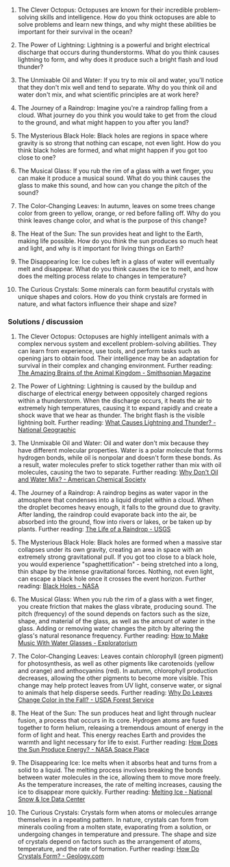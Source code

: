 1. The Clever Octopus:
Octopuses are known for their incredible problem-solving skills and intelligence. How do you think octopuses are able to solve problems and learn new things, and why might these abilities be important for their survival in the ocean?

2. The Power of Lightning:
Lightning is a powerful and bright electrical discharge that occurs during thunderstorms. What do you think causes lightning to form, and why does it produce such a bright flash and loud thunder?

3. The Unmixable Oil and Water:
If you try to mix oil and water, you'll notice that they don't mix well and tend to separate. Why do you think oil and water don't mix, and what scientific principles are at work here?

4. The Journey of a Raindrop:
Imagine you're a raindrop falling from a cloud. What journey do you think you would take to get from the cloud to the ground, and what might happen to you after you land?

5. The Mysterious Black Hole:
Black holes are regions in space where gravity is so strong that nothing can escape, not even light. How do you think black holes are formed, and what might happen if you got too close to one?

6. The Musical Glass:
If you rub the rim of a glass with a wet finger, you can make it produce a musical sound. What do you think causes the glass to make this sound, and how can you change the pitch of the sound?

7. The Color-Changing Leaves:
In autumn, leaves on some trees change color from green to yellow, orange, or red before falling off. Why do you think leaves change color, and what is the purpose of this change?

8. The Heat of the Sun:
The sun provides heat and light to the Earth, making life possible. How do you think the sun produces so much heat and light, and why is it important for living things on Earth?

9. The Disappearing Ice:
Ice cubes left in a glass of water will eventually melt and disappear. What do you think causes the ice to melt, and how does the melting process relate to changes in temperature?

10. The Curious Crystals:
Some minerals can form beautiful crystals with unique shapes and colors. How do you think crystals are formed in nature, and what factors influence their shape and size?


### Solutions / discussion

1. The Clever Octopus:
Octopuses are highly intelligent animals with a complex nervous system and excellent problem-solving abilities. They can learn from experience, use tools, and perform tasks such as opening jars to obtain food. Their intelligence may be an adaptation for survival in their complex and changing environment.
Further reading: [The Amazing Brains of the Animal Kingdom - Smithsonian Magazine](https://www.smithsonianmag.com/science-nature/the-amazing-brains-of-the-animal-kingdom-1022876/)

2. The Power of Lightning:
Lightning is caused by the buildup and discharge of electrical energy between oppositely charged regions within a thunderstorm. When the discharge occurs, it heats the air to extremely high temperatures, causing it to expand rapidly and create a shock wave that we hear as thunder. The bright flash is the visible lightning bolt.
Further reading: [What Causes Lightning and Thunder? - National Geographic](https://www.nationalgeographic.com/environment/article/lightning)

3. The Unmixable Oil and Water:
Oil and water don't mix because they have different molecular properties. Water is a polar molecule that forms hydrogen bonds, while oil is nonpolar and doesn't form these bonds. As a result, water molecules prefer to stick together rather than mix with oil molecules, causing the two to separate.
Further reading: [Why Don't Oil and Water Mix? - American Chemical Society](https://www.acs.org/content/acs/en/education/resources/highschool/chemmatters/past-issues/2018-2019/december-2018/why-oil-and-water-dont-mix.html)

4. The Journey of a Raindrop:
A raindrop begins as water vapor in the atmosphere that condenses into a liquid droplet within a cloud. When the droplet becomes heavy enough, it falls to the ground due to gravity. After landing, the raindrop could evaporate back into the air, be absorbed into the ground, flow into rivers or lakes, or be taken up by plants.
Further reading: [The Life of a Raindrop - USGS](https://www.usgs.gov/special-topic/water-science-school/science/life-raindrop?qt-science_center_objects=0#qt-science_center_objects)

5. The Mysterious Black Hole:
Black holes are formed when a massive star collapses under its own gravity, creating an area in space with an extremely strong gravitational pull. If you got too close to a black hole, you would experience "spaghettification" - being stretched into a long, thin shape by the intense gravitational forces. Nothing, not even light, can escape a black hole once it crosses the event horizon.
Further reading: [Black Holes - NASA](https://science.nasa.gov/astrophysics/focus-areas/black-holes)

6. The Musical Glass:
When you rub the rim of a glass with a wet finger, you create friction that makes the glass vibrate, producing sound. The pitch (frequency) of the sound depends on factors such as the size, shape, and material of the glass, as well as the amount of water in the glass. Adding or removing water changes the pitch by altering the glass's natural resonance frequency.
Further reading: [How to Make Music With Water Glasses - Exploratorium](https://www.exploratorium.edu/snacks/water-glasses)

7. The Color-Changing Leaves:
Leaves contain chlorophyll (green pigment) for photosynthesis, as well as other pigments like carotenoids (yellow and orange) and anthocyanins (red). In autumn, chlorophyll production decreases, allowing the other pigments to become more visible. This change may help protect leaves from UV light, conserve water, or signal to animals that help disperse seeds.
Further reading: [Why Do Leaves Change Color in the Fall? - USDA Forest Service](https://www.fs.usda.gov/visit/fall-colors/why-leaves-change-color)

8. The Heat of the Sun:
The sun produces heat and light through nuclear fusion, a process that occurs in its core. Hydrogen atoms are fused together to form helium, releasing a tremendous amount of energy in the form of light and heat. This energy reaches Earth and provides the warmth and light necessary for life to exist.
Further reading: [How Does the Sun Produce Energy? - NASA Space Place](https://spaceplace.nasa.gov/sun-fusion/en/)

9. The Disappearing Ice:
Ice melts when it absorbs heat and turns from a solid to a liquid. The melting process involves breaking the bonds between water molecules in the ice, allowing them to move more freely. As the temperature increases, the rate of melting increases, causing the ice to disappear more quickly.
Further reading: [Melting Ice - National Snow & Ice Data Center](https://nsidc.org/cryosphere/quickfacts/iceshelves.html)

10. The Curious Crystals:
Crystals form when atoms or molecules arrange themselves in a repeating pattern. In nature, crystals can form from minerals cooling from a molten state, evaporating from a solution, or undergoing changes in temperature and pressure. The shape and size of crystals depend on factors such as the arrangement of atoms, temperature, and the rate of formation.
Further reading: [How Do Crystals Form? - Geology.com](https://geology.com/articles/crystals/)

